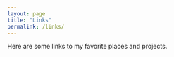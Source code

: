 ```yaml
---
layout: page
title: "Links"
permalink: /links/
---
```


Here are some links to my favorite places and projects.
